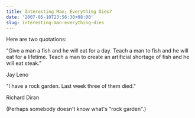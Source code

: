 ```yaml
---
title: Interesting Man; Everything Dies?
date: '2007-05-10T23:56:30+08:00'
slug: interesting-man-everything-dies
---
```


Here are two quotations:

"Give a man a fish and he will eat for a day. Teach a man to fish and he will eat for a lifetime. Teach a man to create an artificial shortage of fish and he will eat steak."

Jay Leno

"I have a rock garden. Last week three of them died."

Richard Diran

(Perhaps somebody doesn't know what's "rock garden".)
